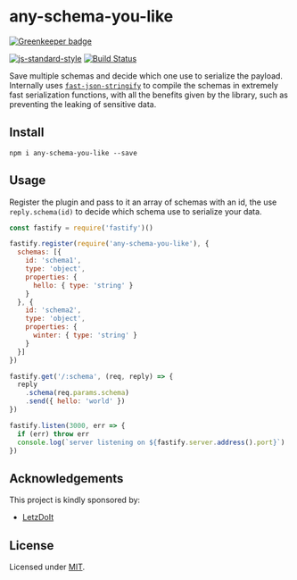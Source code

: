 # any-schema-you-like

[![Greenkeeper badge](https://badges.greenkeeper.io/fastify/any-schema-you-like.svg)](https://greenkeeper.io/)

[![js-standard-style](https://img.shields.io/badge/code%20style-standard-brightgreen.svg?style=flat)](http://standardjs.com/)  [![Build Status](https://travis-ci.org/fastify/any-schema-you-like.svg?branch=master)](https://travis-ci.org/fastify/any-schema-you-like)

Save multiple schemas and decide which one use to serialize the payload.  
Internally uses [`fast-json-stringify`](https://github.com/fastify/fast-json-stringify) to compile the schemas in extremely fast serialization functions, with all the benefits given by the library, such as preventing the leaking of sensitive data.

## Install
```
npm i any-schema-you-like --save
```
## Usage
Register the plugin and pass to it an array of schemas with an id, the use `reply.schema(id)` to decide which schema use to serialize your data.
```js
const fastify = require('fastify')()

fastify.register(require('any-schema-you-like'), {
  schemas: [{
    id: 'schema1',
    type: 'object',
    properties: {
      hello: { type: 'string' }
    }
  }, {
    id: 'schema2',
    type: 'object',
    properties: {
      winter: { type: 'string' }
    }
  }]
})

fastify.get('/:schema', (req, reply) => {
  reply
    .schema(req.params.schema)
    .send({ hello: 'world' })
})

fastify.listen(3000, err => {
  if (err) throw err
  console.log(`server listening on ${fastify.server.address().port}`)
})
```

## Acknowledgements

This project is kindly sponsored by:
- [LetzDoIt](http://www.letzdoitapp.com/)

## License

Licensed under [MIT](./LICENSE).

